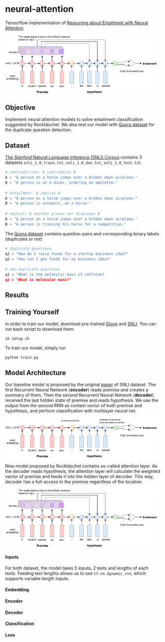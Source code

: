 # neural-attention
Tensorflow implementation of [Reasoning about Entailment with Neural Attention](https://arxiv.org/abs/1509.06664)

![entailment](./figs/attention_model.png)

## Objective
Implement neural attention models to solve entailment classification suggested by Rocktäschel.
We also test our model with [Quora dataset](https://data.quora.com/First-Quora-Dataset-Release-Question-Pairs)
for the duplicate question detection.

## Dataset
[The Stanford Natural Language Inference (SNLI) Corpus](https://nlp.stanford.edu/projects/snli/)
contains 3 datasets `snli_1.0_train.txt`, `snli_1.0_dev.txt`, `snli_1.0_test.txt`

```python
# contradiction: A contradicts B
A = "A person on a horse jumps over a broken down airplane."
B = "A person is at a diner, ordering an omelette."

# entailment: A implies B
A = "A person on a horse jumps over a broken down airplane."
B = "A person is outdoors, on a horse."

# neutral: A neither proves nor disproves B
A = "A person on a horse jumps over a broken down airplane."
B = "A person is training his horse for a competition."
```

The [Quora dataset](https://data.quora.com/First-Quora-Dataset-Release-Question-Pairs)
contains question-pairs and corresponding binary labels (duplicates or not)
```python
# duplicate questions
q1 = "How do I raise funds for a startup business idea?"
q2 = "How can I get funds for my business idea?"

# non-duplicate questions
q1 = "What is the molecular mass of caffeine?
q2 = "What is molecular mass?"
```
## Results

## Training Yourself
In order to train our model, download pre-trained [Glove](https://nlp.stanford.edu/projects/glove/)
and [SNLI](https://nlp.stanford.edu/projects/snli/). You can run bash script to download them.
```
sh setup.sh
```
To train our model, simply run
```
python train.py
```

## Model Architecture
Our baseline model is proposed by the original [paper](https://nlp.stanford.edu/pubs/snli_paper.pdf)
of SNLI dataset. The first Recurrent Neural Network (**encoder**) reads premise and
creates a summary of them. Then the second Recurrent Neural Network (**decoder**) received the
last hidden state of premise and reads hypothesis. We use the output from the second
RNN as context vector of both premise and hypothesis, and perform classification
with multilayer neural net.

![entailment](./figs/baseline.png)

New model proposed by Rocktäschel contains so-called attention layer.
As the decoder reads hypothesis, the attention layer will calculate the weighted
vector of premise and feeds it into the hidden layer of decoder. This way, decoder has
a full-access to the premise regardless of the location.

![entailment](./figs/attention_model.png)

#### Inputs
For both dataset, the model takes 5 inputs, 2 texts and lengths of each texts. Feeding text lengths allows us to use `tf.nn.dynamic_rnn`, which supports variable length inputs.

#### Embedding

#### Encoder

#### Decoder

#### Classification

#### Loss

